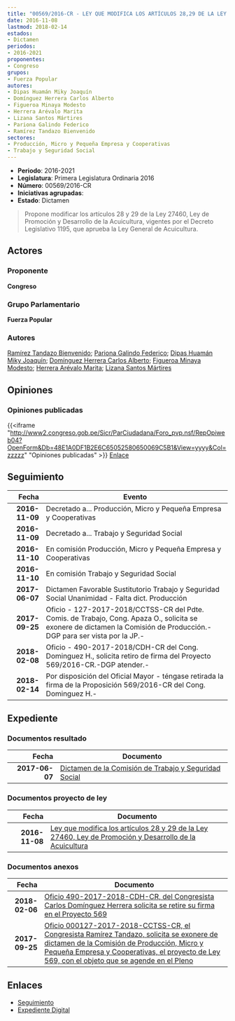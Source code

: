```yaml
---
title: "00569/2016-CR - LEY QUE MODIFICA LOS ARTÍCULOS 28,29 DE LA LEY 27460, LEY DE PROMOCIÓN Y DESARROLLO DE LA ACUICULTURA"
date: 2016-11-08
lastmod: 2018-02-14
estados:
- Dictamen
periodos:
- 2016-2021
proponentes:
- Congreso
grupos:
- Fuerza Popular
autores:
- Dipas Huamán Miky Joaquín
- Domínguez Herrera Carlos Alberto
- Figueroa Minaya Modesto
- Herrera Arévalo Marita
- Lizana Santos Mártires
- Pariona Galindo Federico
- Ramírez Tandazo Bienvenido
sectores:
- Producción, Micro y Pequeña Empresa y Cooperativas
- Trabajo y Seguridad Social
---
```

- **Periodo**: 2016-2021
- **Legislatura**: Primera Legislatura Ordinaria 2016
- **Número**: 00569/2016-CR
- **Iniciativas agrupadas**: 
- **Estado**: Dictamen

> Propone modificar los artículos 28 y 29 de la Ley 27460, Ley de Promoción y Desarrollo de la Acuicultura, vigentes por el Decreto Legislativo 1195, que aprueba la Ley General de Acuicultura.


## Actores

### Proponente

**Congreso**

### Grupo Parlamentario

**Fuerza Popular**

### Autores

[Ramírez Tandazo Bienvenido](mailto:mailto:bramirez@congreso.gob.pe); [Pariona Galindo Federico](mailto:mailto:fpariona@congreso.gob.pe); [Dipas Huamán Miky Joaquín](mailto:mailto:mdipas@congreso.gob.pe); [Domínguez Herrera Carlos Alberto](mailto:mailto:cdominguez@congreso.gob.pe); [Figueroa Minaya Modesto](mailto:mailto:mfigueroam@congreso.gob.pe); [Herrera Arévalo Marita](mailto:mailto:mherrera@congreso.gob.pe); [Lizana Santos Mártires](mailto:mailto:mlizana@congreso.gob.pe)

## Opiniones

### Opiniones publicadas

{{<iframe "http://www2.congreso.gob.pe/Sicr/ParCiudadana/Foro_pvp.nsf/RepOpiweb04?OpenForm&Db=48E1A0DF1B2E6C65052580650069C5B1&View=yyyy&Col=zzzzz" "Opiniones publicadas" >}}
[Enlace](http://www2.congreso.gob.pe/Sicr/ParCiudadana/Foro_pvp.nsf/RepOpiweb04?OpenForm&Db=48E1A0DF1B2E6C65052580650069C5B1&View=yyyy&Col=zzzzz)


## Seguimiento

| Fecha | Evento |
|------:|--------|
| **2016-11-09** | Decretado a... Producción, Micro y Pequeña Empresa y Cooperativas |
| **2016-11-09** | Decretado a... Trabajo y Seguridad Social |
| **2016-11-10** | En comisión Producción, Micro y Pequeña Empresa y Cooperativas |
| **2016-11-10** | En comisión Trabajo y Seguridad Social |
| **2017-06-07** | Dictamen Favorable Sustitutorio Trabajo y Seguridad Social Unanimidad - Falta dict. Producción |
| **2017-09-25** | Oficio - 127-2017-2018/CCTSS-CR del Pdte. Comis. de Trabajo, Cong. Apaza O., solicita se exonere de dictamen la Comisión de Producción.-DGP para ser vista por la JP.- |
| **2018-02-08** | Oficio - 490-2017-2018/CDH-CR del Cong. Dominguez H., solicita retiro de firma del Proyecto 569/2016-CR.-DGP atender.- |
| **2018-02-14** | Por disposición del Oficial Mayor - téngase retirada la firma de la Proposición 569/2016-CR del Cong. Dominguez H.- |

## Expediente

### Documentos resultado

| Fecha | Documento |
|------:|-----------|
| **2017-06-07** | [Dictamen de la Comisión de Trabajo y Seguridad Social](http://www.leyes.congreso.gob.pe/Documentos/2016_2021/Dictamenes/Proyectos_de_Ley/00569DC22MAY20170607.PDF) |

### Documentos proyecto de ley

| Fecha | Documento |
|------:|-----------|
| **2016-11-08** | [Ley que modifica los artículos 28 y 29 de la Ley 27460, Ley de Promoción y Desarrollo de la Acuicultura](http://www.leyes.congreso.gob.pe/Documentos/2016_2021/Proyectos_de_Ley_y_de_Resoluciones_Legislativas/PL0056920161108..pdf) |

### Documentos anexos

| Fecha | Documento |
|------:|-----------|
| **2018-02-06** | [Oficio 490-2017-2018-CDH-CR, del Congresista Carlos Domínguez Herrera solicita se retire su firma en el Proyecto 569](http://www.leyes.congreso.gob.pe/Documentos/2016_2021/Retiro_de_Firmas/Proyectos/OFICIO-490-2017-2018-CDH-CR.pdf) |
| **2017-09-25** | [Oficio 000127-2017-2018-CCTSS-CR, el Congresista Ramírez Tandazo, solicita se exonere de dictamen de la Comisión de Producción, Micro y Pequeña Empresa y Cooperativas, el proyecto de Ley 569, con el objeto que se agende en el Pleno](http://www.leyes.congreso.gob.pe/Documentos/2016_2021/Oficios/Comisiones_Ordinarias/OFICIO-000127-2017-2018-CCTSS-CR.pdf) |

## Enlaces

- [Seguimiento](http://www2.congreso.gob.pe/Sicr/TraDocEstProc/CLProLey2016.nsf/f7fff46988ca05b1052578e100829cc7/5764643df7fd802b052580650064a42d?OpenDocument)
- [Expediente Digital](http://www2.congreso.gob.pe/Sicr/TraDocEstProc/Expvirt_2011.nsf/visbusqptramdoc1621/00569?opendocument)

